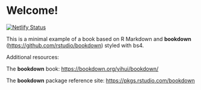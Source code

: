 # Welcome! 
<!-- badges: start -->


[![Netlify Status](https://api.netlify.com/api/v1/badges/7494142a-3046-427b-bbb5-378efc2663a6/deploy-status)](https://app.netlify.com/sites/sbd-labs-22-23/deploys)

<!-- badges: end -->

This is a minimal example of a book based on R Markdown and **bookdown** (https://github.com/rstudio/bookdown) styled with bs4. 



Additional resources:

The **bookdown** book: https://bookdown.org/yihui/bookdown/

The **bookdown** package reference site: https://pkgs.rstudio.com/bookdown

